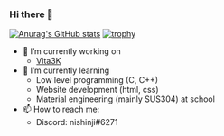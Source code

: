 ### Hi there 👋
<!-- [![Top Langs](https://github-readme-stats.vercel.app/api/top-langs/?username=nishinji)](https://github.com/anuraghazra/github-readme-stats) -->
[![Anurag's GitHub stats](https://github-readme-stats.vercel.app/api?username=nishinji&show_icons=true&theme=radical)](https://github.com/anuraghazra/github-readme-stats)
[![trophy](https://github-profile-trophy.vercel.app/?username=nishinji&no-frame=true&theme=onedark&row=2&column=3)](https://github.com/ryo-ma/github-profile-trophy)

- 🔭 I’m currently working on
  - [Vita3K](https://github.com/Vita3K/Vita3K)
- 🌱 I’m currently learning
  - Low level programming (C, C++)
  - Website development (html, css)
  - Material engineering (mainly SUS304) at school
- 📫 How to reach me:
  - Discord: nishinji#6271

<!--
**nishinji/nishinji** is a ✨ _special_ ✨ repository because its `README.md` (this file) appears on your GitHub profile.

Here are some ideas to get you started:

- 🔭 I’m currently working on ...
- 🌱 I’m currently learning ...
- 👯 I’m looking to collaborate on ...
- 🤔 I’m looking for help with ...
- 💬 Ask me about ...
- 📫 How to reach me: ...
- 😄 Pronouns: ...
- ⚡ Fun fact: ...
-->
